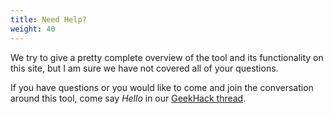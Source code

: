 ```yaml
---
title: Need Help?
weight: 40
---
```


We try to give a pretty complete overview of the tool and its functionality on this site, but I am sure we have not covered all of your questions.  

If you have questions or you would like to come and join the conversation around this tool, come say *Hello* in our <a href="https://geekhack.org/index.php?topic=65189.0" target="_blank">GeekHack thread</a>.
